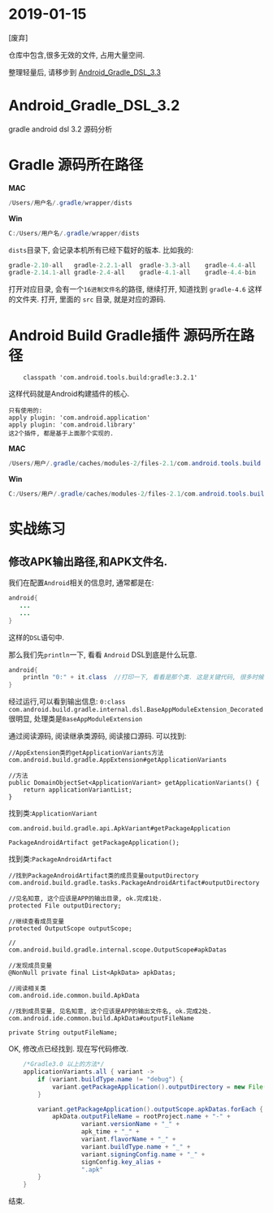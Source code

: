 # 2019-01-15
[废弃]

仓库中包含,很多无效的文件, 占用大量空间.

整理轻量后, 请移步到 [Android_Gradle_DSL_3.3](https://github.com/angcyo/Android_Gradle_DSL_3.3)

# Android_Gradle_DSL_3.2
gradle android dsl 3.2 源码分析

# Gradle 源码所在路径
**MAC**
```java
/Users/用户名/.gradle/wrapper/dists
```
**Win**
```java
C:/Users/用户名/.gradle/wrapper/dists
```

`dists`目录下, 会记录本机所有已经下载好的版本.
比如我的:
```java
gradle-2.10-all   gradle-2.2.1-all  gradle-3.3-all    gradle-4.4-all    gradle-4.6-all
gradle-2.14.1-all gradle-2.4-all    gradle-4.1-all    gradle-4.4-bin
```
打开对应目录, 会有一个`16进制文件名`的路径, 继续打开, 知道找到 `gradle-4.6` 这样的文件夹. 打开, 里面的 `src` 目录, 就是对应的源码. 


# Android Build Gradle插件 源码所在路径
```
    classpath 'com.android.tools.build:gradle:3.2.1'
```
这样代码就是Android构建插件的核心.
```
只有使用的:
apply plugin: 'com.android.application'
apply plugin: 'com.android.library'
这2个插件, 都是基于上面那个实现的.
```

**MAC**
```java
/Users/用户/.gradle/caches/modules-2/files-2.1/com.android.tools.build
```
**Win**
```java
C:/Users/用户/.gradle/caches/modules-2/files-2.1/com.android.tools.build
```

# 实战练习
## 修改APK输出路径,和APK文件名.
我们在配置`Android`相关的信息时, 通常都是在:
```java
android{
   ...
   ...
}
```
这样的`DSL`语句中.

那么我们先`println`一下, 看看 `Android` DSL到底是什么玩意.

```java
android{
    println "0:" + it.class  //打印一下, 看看是那个类. 这是关键代码, 很多时候, 我们的突破点都是找到目标处理的类名.
}
```
经过运行,可以看到输出信息:
`0:class com.android.build.gradle.internal.dsl.BaseAppModuleExtension_Decorated`
很明显, 处理类是`BaseAppModuleExtension`

通过阅读源码, 阅读继承类源码, 阅读接口源码.
可以找到:
```
//AppExtension类的getApplicationVariants方法
com.android.build.gradle.AppExtension#getApplicationVariants

//方法
public DomainObjectSet<ApplicationVariant> getApplicationVariants() {
    return applicationVariantList;
}
```
找到类:`ApplicationVariant`
```
com.android.build.gradle.api.ApkVariant#getPackageApplication

PackageAndroidArtifact getPackageApplication();
```

找到类:`PackageAndroidArtifact`
```
//找到PackageAndroidArtifact类的成员变量outputDirectory
com.android.build.gradle.tasks.PackageAndroidArtifact#outputDirectory

//见名知意, 这个应该是APP的输出目录, ok.完成1处.
protected File outputDirectory;
```

```
//继续查看成员变量
protected OutputScope outputScope;

//
com.android.build.gradle.internal.scope.OutputScope#apkDatas

//发现成员变量
@NonNull private final List<ApkData> apkDatas;

//阅读相关类
com.android.ide.common.build.ApkData

//找到成员变量, 见名知意, 这个应该是APP的输出文件名, ok.完成2处.
com.android.ide.common.build.ApkData#outputFileName

private String outputFileName;
```

OK, 修改点已经找到. 现在写代码修改.

```java
    /*Gradle3.0 以上的方法*/
    applicationVariants.all { variant ->
        if (variant.buildType.name != "debug") {
            variant.getPackageApplication().outputDirectory = new File(project.rootDir.absolutePath + "/apk")
        }

        variant.getPackageApplication().outputScope.apkDatas.forEach { apkData ->
            apkData.outputFileName = rootProject.name + "-" +
                    variant.versionName + "_" +
                    apk_time + "_" +
                    variant.flavorName + "_" +
                    variant.buildType.name + "_" +
                    variant.signingConfig.name + "_" +
                    signConfig.key_alias +
                    ".apk"
        }
    }
```

结束.

